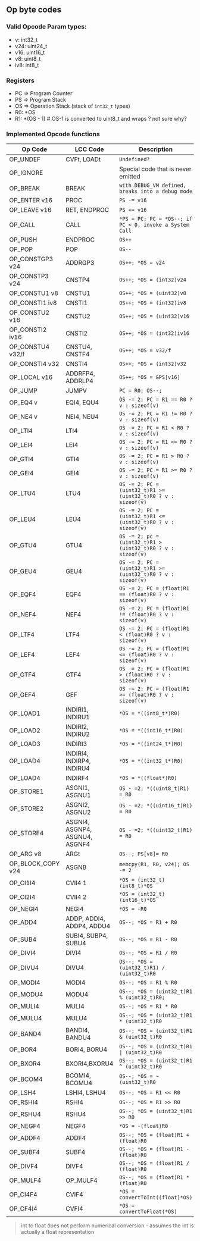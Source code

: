 ## Op byte codes


### Valid Opcode Param types:

 * v: int32_t
 * v24: uint24_t
 * v16: uint16_t
 * v8: uint8_t
 * iv8: int8_t


### Registers
* PC => Program Counter
* PS => Program Stack
* OS => Operation Stack (stack of `int32_t` types)
* R0: *OS
* R1: *(OS - 1)  # OS-1 is converted to uint8_t and wraps ? not sure why?

### Implemented Opcode functions

| Op Code           | LCC Code                       | Description                                                   |
| ----------------- | ------------------------------ | ------------------------------------------------------------- |
| OP_UNDEF          | CVFt, LOADt                    | `Undefined?`                                                  |
| OP_IGNORE         |                                | Special code that is never emitted                            |
| OP_BREAK          | BREAK                          | `with DEBUG_VM defined, breaks into a debug mode`             |
| OP_ENTER v16      | PROC                           | `PS -= v16`                                                   |
| OP_LEAVE v16      | RET, ENDPROC                   | `PS += v16`                                                   |
| OP_CALL           | CALL                           | `*PS = PC; PC = *OS--; if PC < 0, invoke a System Call`       |
| OP_PUSH           | ENDPROC                        | `OS++`                                                        |
| OP_POP            | POP                            | `OS--`                                                        |
| OP_CONSTGP3 v24   | ADDRGP3                        | `OS++; *OS = v24`                                             |
| OP_CONSTP3 v24    | CNSTP4                         | `OS++; *OS = (int32)v24`                                      |
| OP_CONSTU1 v8     | CNSTU1                         | `OS++; *OS = (uint32)v8`                                      |
| OP_CONSTI1 iv8    | CNSTI1                         | `OS++; *OS = (int32)iv8`                                      |
| OP_CONSTU2 v16    | CNSTU2                         | `OS++; *OS = (uint32)v16`                                     |
| OP_CONSTI2 iv16   | CNSTI2                         | `OS++; *OS = (int32)iv16`                                     |
| OP_CONSTU4 v32/f  | CNSTU4, CNSTF4                 | `OS++; *OS = v32/f`                                           |
| OP_CONSTI4 v32    | CNSTI4                         | `OS++; *OS = (int32)v32`                                      |
| OP_LOCAL v16      | ADDRFP4, ADDRLP4               | `OS++; *OS = &PS[v16]`                                        |
| OP_JUMP           | JUMPV                          | `PC = R0; OS--;`                                              |
| OP_EQ4 v          | EQI4, EQU4                     | `OS -= 2; PC = R1 == R0 ? v : sizeof(v)`                      |
| OP_NE4 v          | NEI4, NEU4                     | `OS -= 2; PC = R1 != R0 ? v : sizeof(v)`                      |
| OP_LTI4           | LTI4                           | `OS -= 2; PC = R1 < R0 ? v : sizeof(v) `                      |
| OP_LEI4           | LEI4                           | `OS -= 2; PC = R1 <= R0 ? v : sizeof(v)`                      |
| OP_GTI4           | GTI4                           | `OS -= 2; PC = R1 > R0 ? v : sizeof(v) `                      |
| OP_GEI4           | GEI4                           | `OS -= 2; PC = R1 >= R0 ? v : sizeof(v)`                      |
| OP_LTU4            | LTU4                           | `OS -= 2; PC = (uint32_t)R1 >= (uint32_t)R0 ? v : sizeof(v) ` |
| OP_LEU4            | LEU4                           | `OS -= 2; PC = (uint32_t)R1 <= (uint32_t)R0 ? v : sizeof(v) ` |
| OP_GTU4           | GTU4                           | `OS -= 2; pc = (uint32_t)R1 > (uint32_t)R0 ? v : sizeof(v)  ` |
| OP_GEU4           | GEU4                           | `OS -= 2; PC = (uint32_t)R1 >= (uint32_t)R0 ? v : sizeof(v) ` |
| OP_EQF4           | EQF4                           | `OS -= 2; PC = (float)R1 == (float)R0 ? v : sizeof(v)`        |
| OP_NEF4            | NEF4                           | `OS -= 2; PC = (float)R1 != (float)R0 ? v : sizeof(v)`        |
| OP_LTF4            | LTF4                           | `OS -= 2; PC = (float)R1 < (float)R0 ? v : sizeof(v)`         |
| OP_LEF4            | LEF4                           | `OS -= 2; PC = (float)R1 <= (float)R0 ? v : sizeof(v)`        |
| OP_GTF4           | GTF4                           | `OS -= 2; PC = (float)R1 > (float)R0 ? v : sizeof(v)`         |
| OP_GEF4           | GEF                            | `OS -= 2; PC = (float)R1 >= (float)R0 ? v : sizeof(v)`        |
| OP_LOAD1          | INDIRI1, INDIRU1               | `*OS = *((int8_t*)R0)`                                        |
| OP_LOAD2          | INDIRI2, INDIRU2               | `*OS = *((int16_t*)R0)`                                       |
| OP_LOAD3          | INDIRI3                        | `*OS = *((int24_t*)R0)`                                       |
| OP_LOAD4          | INDIRI4, INDIRP4, INDIRU4      | `*OS = *((int32_t*)R0)`                                       |
| OP_LOAD4         | INDIRF4                        | `*OS = *((float*)R0)`                                         |
| OP_STORE1         | ASGNI1, ASGNU1                 | `OS - =2; *((uint8_t)R1) = R0`                                |
| OP_STORE2         | ASGNI2, ASGNU2                 | `OS - =2; *((uint16_t)R1) = R0`                               |
| OP_STORE4         | ASGNI4, ASGNP4, ASGNU4, ASGNF4 | `OS - =2; *((uint32_t)R1) = R0`                               |
| OP_ARG v8         | ARGt                           | `OS--; PS[v8]= R0`                                            |
| OP_BLOCK_COPY v24 | ASGNB                          | `memcpy(R1, R0, v24); OS -= 2`                                |
| OP_CI1I4          | CVII4 1                        | `*OS = (int32_t)(int8_t)*OS`                                  |
| OP_CI2I4          | CVII4 2                        | `*OS = (int32_t)(int16_t)*OS`                                 |
| OP_NEGI4          | NEGI4                          | `*OS = -R0`                                                   |
| OP_ADD4           | ADDP, ADDI4, ADDP4, ADDU4      | `OS--; *OS = R1 + R0`                                         |
| OP_SUB4           | SUBI4, SUBP4, SUBU4            | `OS--; *OS = R1 - R0`                                         |
| OP_DIVI4           | DIVI4                          | `OS--; *OS = R1 / R0`                                         |
| OP_DIVU4           | DIVU4                          | `OS--; *OS = (uint32_t)R1) / (uint32_t)R0`                    |
| OP_MODI4          | MODI4                          | `OS--; *OS = R1 % R0`                                         |
| OP_MODU4          | MODU4                          | `OS--; *OS = (uint32_t)R1 % (uint32_t)R0;`                    |
| OP_MULI4          | MULI4                          | `OS--; *OS = R1 * R0`                                         |
| OP_MULU4          | MULU4                          | `OS--; *OS = (uint32_t)R1 * (uint32_t)R0`                     |
| OP_BAND4          | BANDI4, BANDU4                 | `OS--; *OS = (uint32_t)R1 & (uint32_t)R0`                     |
| OP_BOR4           | BORI4, BORU4                   | `OS--; *OS = (uint32_t)R1 \| (uint32_t)R0`                    |
| OP_BXOR4          | BXORI4,BXORU4                  | `OS--; *OS = (uint32_t)R1 ^ (uint32_t)R0`                     |
| OP_BCOM4          | BCOMI4, BCOMU4                 | `OS--; *OS = ~(uint32_t)R0`                                   |
| OP_LSH4           | LSHI4, LSHU4                   | `OS--; *OS = R1 << R0`                                        |
| OP_RSHI4          | RSHI4                          | `OS--; *OS = R1 >> R0`                                        |
| OP_RSHU4          | RSHU4                          | `OS--; *OS = (uint32_t)R1 >> R0`                              |
| OP_NEGF4          | NEGF4                          | `*OS = -(float)R0`                                            |
| OP_ADDF4          | ADDF4                          | `OS--; *OS = (float)R1 + (float)R0`                           |
| OP_SUBF4          | SUBF4                          | `OS--; *OS = (float)R1 - (float)R0`                           |
| OP_DIVF4          | DIVF4                          | `OS--; *OS = (float)R1 / (float)R0`                           |
| OP_MULF4          | OP_MULF4                       | `OS--; *OS = (float)R1 * (float)R0`                           |
| OP_CI4F4          | CVIF4                          | `*OS = convertToInt((float)*OS)`                              |
| OP_CF4I4          | CVFI4                          | `*OS = convertToFloat(*OS)`                                   |

> int to float does not perform numerical conversion - assumes the int is actually a float representation

